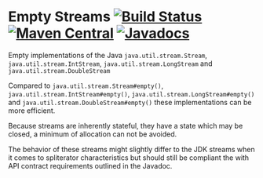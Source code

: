 Empty Streams [![Build Status](https://travis-ci.org/marschall/empty-streams.svg?branch=master)](https://travis-ci.org/marschall/empty-streams) [![Maven Central](https://maven-badges.herokuapp.com/maven-central/com.github.marschall/empty-streams/badge.svg)](https://maven-badges.herokuapp.com/maven-central/com.github.marschall/empty-streams) [![Javadocs](https://www.javadoc.io/badge/com.github.marschall/empty-streams.svg)](https://www.javadoc.io/doc/com.github.marschall/empty-streams)
=============

Empty implementations of the Java `java.util.stream.Stream`, `java.util.stream.IntStream`, `java.util.stream.LongStream` and `java.util.stream.DoubleStream`

Compared to `java.util.stream.Stream#empty()`, `java.util.stream.IntStream#empty()`, `java.util.stream.LongStream#empty()` and `java.util.stream.DoubleStream#empty()` these implementations can be more efficient.

Because streams are inherently stateful, they have a state which may be closed, a minimum of allocation can not be avoided.

The behavior of these streams might slightly differ to the JDK streams when it comes to spliterator characteristics but should still be compliant the with API contract requirements outlined in the Javadoc.
